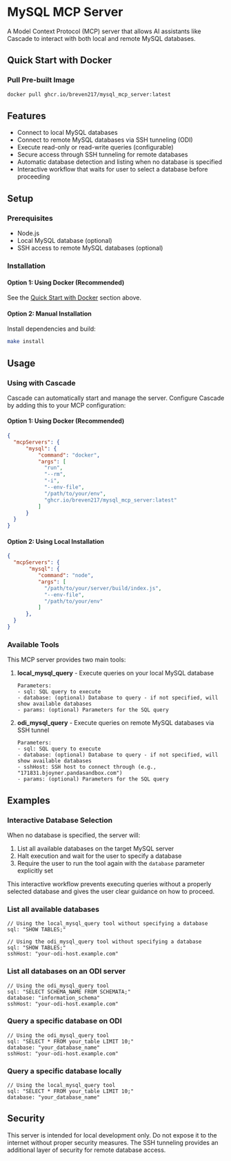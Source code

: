 # MySQL MCP Server

A Model Context Protocol (MCP) server that allows AI assistants like Cascade to interact with both local and remote MySQL databases.

## Quick Start with Docker

### Pull Pre-built Image
```bash
docker pull ghcr.io/breven217/mysql_mcp_server:latest
```

## Features

- Connect to local MySQL databases
- Connect to remote MySQL databases via SSH tunneling (ODI)
- Execute read-only or read-write queries (configurable)
- Secure access through SSH tunneling for remote databases
- Automatic database detection and listing when no database is specified
- Interactive workflow that waits for user to select a database before proceeding

## Setup

### Prerequisites

- Node.js
- Local MySQL database (optional)
- SSH access to remote MySQL databases (optional)

### Installation

#### Option 1: Using Docker (Recommended)
See the [Quick Start with Docker](#quick-start-with-docker) section above.

#### Option 2: Manual Installation
Install dependencies and build:
```bash
make install
```

## Usage

### Using with Cascade

Cascade can automatically start and manage the server. Configure Cascade by adding this to your MCP configuration:

#### Option 1: Using Docker (Recommended)
```json
{
  "mcpServers": {
      "mysql": {
          "command": "docker",
          "args": [
            "run",
            "--rm",
            "-i",
            "--env-file",
            "/path/to/your/env",
            "ghcr.io/breven217/mysql_mcp_server:latest"
          ]
      }
  }
}
```

#### Option 2: Using Local Installation

```json
{
  "mcpServers": {
       "mysql": {
          "command": "node",
          "args": [
            "/path/to/your/server/build/index.js",
            "--env-file",
            "/path/to/your/env"
          ]
      },
  }
}
```

### Available Tools

This MCP server provides two main tools:

1. **local_mysql_query** - Execute queries on your local MySQL database
   ```
   Parameters:
   - sql: SQL query to execute
   - database: (optional) Database to query - if not specified, will show available databases
   - params: (optional) Parameters for the SQL query
   ```

2. **odi_mysql_query** - Execute queries on remote MySQL databases via SSH tunnel
   ```
   Parameters:
   - sql: SQL query to execute
   - database: (optional) Database to query - if not specified, will show available databases
   - sshHost: SSH host to connect through (e.g., "171831.bjoyner.pandasandbox.com")
   - params: (optional) Parameters for the SQL query
   ```

## Examples

### Interactive Database Selection

When no database is specified, the server will:
1. List all available databases on the target MySQL server
2. Halt execution and wait for the user to specify a database
3. Require the user to run the tool again with the `database` parameter explicitly set

This interactive workflow prevents executing queries without a properly selected database and gives the user clear guidance on how to proceed.

### List all available databases
```
// Using the local_mysql_query tool without specifying a database
sql: "SHOW TABLES;"

// Using the odi_mysql_query tool without specifying a database
sql: "SHOW TABLES;"
sshHost: "your-odi-host.example.com"
```

### List all databases on an ODI server
```
// Using the odi_mysql_query tool
sql: "SELECT SCHEMA_NAME FROM SCHEMATA;"
database: "information_schema"
sshHost: "your-odi-host.example.com"
```

### Query a specific database on ODI
```
// Using the odi_mysql_query tool
sql: "SELECT * FROM your_table LIMIT 10;"
database: "your_database_name"
sshHost: "your-odi-host.example.com"
```

### Query a specific database locally
```
// Using the local_mysql_query tool
sql: "SELECT * FROM your_table LIMIT 10;"
database: "your_database_name"
```

## Security

This server is intended for local development only. Do not expose it to the internet without proper security measures. The SSH tunneling provides an additional layer of security for remote database access.
